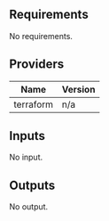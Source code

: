 ## Requirements

No requirements.

## Providers

| Name | Version |
|------|---------|
| terraform | n/a |

## Inputs

No input.

## Outputs

No output.


